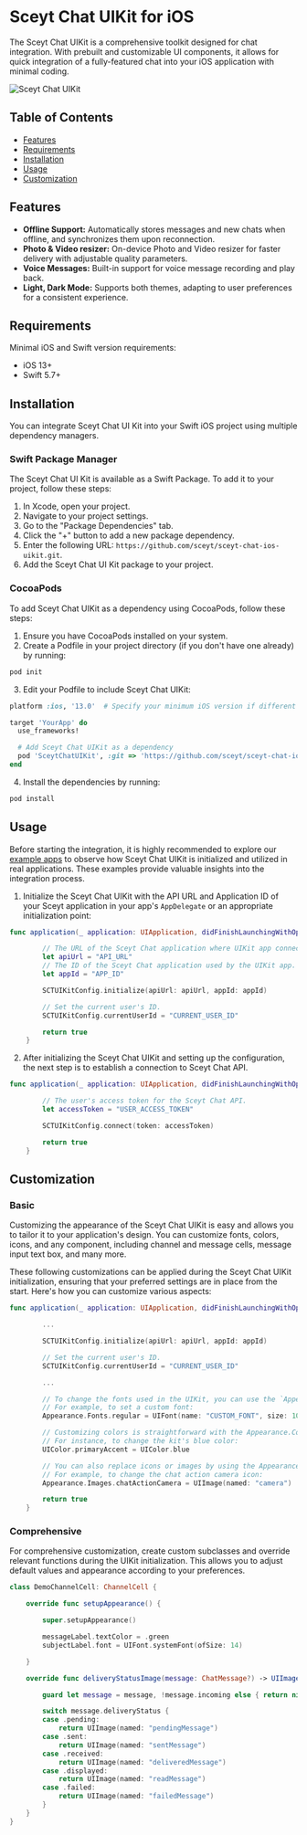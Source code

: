 # Sceyt Chat UIKit for iOS
The Sceyt Chat UIKit is a comprehensive toolkit designed for chat integration. With prebuilt and customizable UI components, it allows for quick integration of a fully-featured chat into your iOS application with minimal coding.

![Sceyt Chat UIKit](https://us-ohio-api.sceyt.com/user/api/v1/files/8lwox2ge93/cc7974d21fef0eee32fcce0abd1a16841b8828aabafbc808a0a12ad830090479b252b375cb4a93eac4f408950222/ios.webp)


## Table of Contents
* [Features](#features)
* [Requirements](#requirements)
* [Installation](#installation)
* [Usage](#usage)
* [Customization](#customization)

## Features
- **Offline Support:** Automatically stores messages and new chats when offline, and synchronizes them upon reconnection.
- **Photo & Video resizer:** On-device Photo and Video resizer for faster delivery with adjustable quality parameters.
- **Voice Messages:** Built-in support for voice message recording and play back.
- **Light, Dark Mode:**  Supports both themes, adapting to user preferences for a consistent experience.

## Requirements
Minimal iOS and Swift version requirements:
- iOS 13+
- Swift 5.7+

## Installation
You can integrate Sceyt Chat UI Kit into your Swift iOS project using multiple dependency managers.

### Swift Package Manager
The Sceyt Chat UI Kit is available as a Swift Package. To add it to your project, follow these steps:

1. In Xcode, open your project.
2. Navigate to your project settings.
3. Go to the "Package Dependencies" tab.
4. Click the "+" button to add a new package dependency.
5. Enter the following URL: `https://github.com/sceyt/sceyt-chat-ios-uikit.git`.
6. Add the Sceyt Chat UI Kit package to your project.

### CocoaPods
To add Sceyt Chat UIKit as a dependency using CocoaPods, follow these steps:

1. Ensure you have CocoaPods installed on your system.
2. Create a Podfile in your project directory (if you don't have one already) by running:

```bash
pod init
```

3. Edit your Podfile to include Sceyt Chat UIKit:

```ruby
platform :ios, '13.0'  # Specify your minimum iOS version if different

target 'YourApp' do
  use_frameworks!

  # Add Sceyt Chat UIKit as a dependency
  pod 'SceytChatUIKit', :git => 'https://github.com/sceyt/sceyt-chat-ios-uikit.git'
end
```

4. Install the dependencies by running:

```bash
pod install
```

## Usage

Before starting the integration, it is highly recommended to explore our [example apps](https://github.com/sceyt/sceyt-chat-ios-uikit/tree/main/Example) to observe how Sceyt Chat UIKit is initialized and utilized in real applications. These examples provide valuable insights into the integration process.

1. Initialize the Sceyt Chat UIKit with the API URL and Application ID of your Sceyt application in your app's `AppDelegate` or an appropriate initialization point:

```swift
func application(_ application: UIApplication, didFinishLaunchingWithOptions launchOptions: [UIApplication.LaunchOptionsKey: Any]?) -> Bool {

        // The URL of the Sceyt Chat application where UIKit app connects.
        let apiUrl = "API_URL"
        // The ID of the Sceyt Chat application used by the UIKit app.
        let appId = "APP_ID"

        SCTUIKitConfig.initialize(apiUrl: apiUrl, appId: appId)

        // Set the current user's ID.
        SCTUIKitConfig.currentUserId = "CURRENT_USER_ID"

        return true
    }
```

2. After initializing the Sceyt Chat UIKit and setting up the configuration, the next step is to establish a connection to Sceyt Chat API.

```swift
func application(_ application: UIApplication, didFinishLaunchingWithOptions launchOptions: [UIApplication.LaunchOptionsKey: Any]?) -> Bool {

        // The user's access token for the Sceyt Chat API.
        let accessToken = "USER_ACCESS_TOKEN"

        SCTUIKitConfig.connect(token: accessToken)

        return true
    }
```

## Customization

### Basic
Customizing the appearance of the Sceyt Chat UIKit is easy and allows you to tailor it to your application's design. You can customize fonts, colors, icons, and any component, including channel and message cells, message input text box, and many more. 

These following customizations can be applied during the Sceyt Chat UIKit initialization, ensuring that your preferred settings are in place from the start. Here's how you can customize various aspects:

```swift
func application(_ application: UIApplication, didFinishLaunchingWithOptions launchOptions: [UIApplication.LaunchOptionsKey: Any]?) -> Bool {

        ...

        SCTUIKitConfig.initialize(apiUrl: apiUrl, appId: appId)

        // Set the current user's ID.
        SCTUIKitConfig.currentUserId = "CURRENT_USER_ID"

        ...

        // To change the fonts used in the UIKit, you can use the `Appearance.Fonts` property.
        // For example, to set a custom font:
        Appearance.Fonts.regular = UIFont(name: "CUSTOM_FONT", size: 10)

        // Customizing colors is straightforward with the Appearance.Colors property.
        // For instance, to change the kit's blue color:
        UIColor.primaryAccent = UIColor.blue

        // You can also replace icons or images by using the Appearance.Images property.
        // For example, to change the chat action camera icon:
        Appearance.Images.chatActionCamera = UIImage(named: "camera")

        return true
    }
```

### Comprehensive
For comprehensive customization, create custom subclasses and override relevant functions during the UIKit initialization. This allows you to adjust default values and appearance according to your preferences.

```swift
class DemoChannelCell: ChannelCell {

    override func setupAppearance() {

        super.setupAppearance()

        messageLabel.textColor = .green
        subjectLabel.font = UIFont.systemFont(ofSize: 14)

    }

    override func deliveryStatusImage(message: ChatMessage?) -> UIImage? {

        guard let message = message, !message.incoming else { return nil }

        switch message.deliveryStatus {
        case .pending:
            return UIImage(named: "pendingMessage")
        case .sent:
            return UIImage(named: "sentMessage")
        case .received:
            return UIImage(named: "deliveredMessage")
        case .displayed:
            return UIImage(named: "readMessage")
        case .failed:
            return UIImage(named: "failedMessage")
        }
    }
}
```
